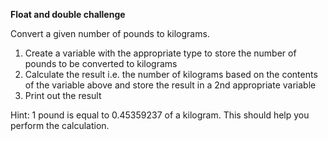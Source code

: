 **Float and double challenge**

Convert a given number of pounds to kilograms.

1. Create a variable with the appropriate type to store the number of pounds to be converted to kilograms
2. Calculate the result i.e. the number of kilograms based on the contents of the variable above and store the result in a 2nd appropriate variable
3. Print out the result

Hint: 1 pound is equal to 0.45359237 of a kilogram. This should help you perform the calculation.
